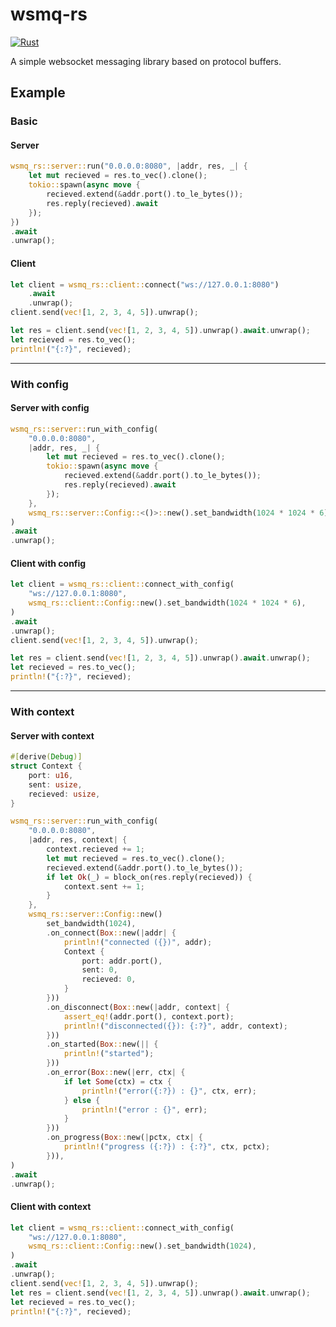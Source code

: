 # wsmq-rs

[![Rust](https://github.com/ntoskrnl7/wsmq-rs/actions/workflows/rust.yml/badge.svg)](https://github.com/ntoskrnl7/wsmq-rs/actions/workflows/rust.yml)

A simple websocket messaging library based on protocol buffers.

## Example

### Basic

#### Server

```rust
wsmq_rs::server::run("0.0.0.0:8080", |addr, res, _| {
    let mut recieved = res.to_vec().clone();
    tokio::spawn(async move {
        recieved.extend(&addr.port().to_le_bytes());
        res.reply(recieved).await
    });
})
.await
.unwrap();
```

#### Client

```rust
let client = wsmq_rs::client::connect("ws://127.0.0.1:8080")
    .await
    .unwrap();
client.send(vec![1, 2, 3, 4, 5]).unwrap();

let res = client.send(vec![1, 2, 3, 4, 5]).unwrap().await.unwrap();
let recieved = res.to_vec();
println!("{:?}", recieved);
```

---

### With config

#### Server with config

```rust
wsmq_rs::server::run_with_config(
    "0.0.0.0:8080",
    |addr, res, _| {
        let mut recieved = res.to_vec().clone();
        tokio::spawn(async move {
            recieved.extend(&addr.port().to_le_bytes());
            res.reply(recieved).await
        });
    },
    wsmq_rs::server::Config::<()>::new().set_bandwidth(1024 * 1024 * 6),
)
.await
.unwrap();
```

#### Client with config

```rust
let client = wsmq_rs::client::connect_with_config(
    "ws://127.0.0.1:8080",
    wsmq_rs::client::Config::new().set_bandwidth(1024 * 1024 * 6),
)
.await
.unwrap();
client.send(vec![1, 2, 3, 4, 5]).unwrap();

let res = client.send(vec![1, 2, 3, 4, 5]).unwrap().await.unwrap();
let recieved = res.to_vec();
println!("{:?}", recieved);
```

---

### With context

#### Server with context

```rust
#[derive(Debug)]
struct Context {
    port: u16,
    sent: usize,
    recieved: usize,
}

wsmq_rs::server::run_with_config(
    "0.0.0.0:8080",
    |addr, res, context| {
        context.recieved += 1;
        let mut recieved = res.to_vec().clone();
        recieved.extend(&addr.port().to_le_bytes());
        if let Ok(_) = block_on(res.reply(recieved)) {
            context.sent += 1;
        }
    },
    wsmq_rs::server::Config::new()
        set_bandwidth(1024),
        .on_connect(Box::new(|addr| {
            println!("connected ({})", addr);
            Context {
                port: addr.port(),
                sent: 0,
                recieved: 0,
            }
        }))
        .on_disconnect(Box::new(|addr, context| {
            assert_eq!(addr.port(), context.port);
            println!("disconnected({}): {:?}", addr, context);
        }))
        .on_started(Box::new(|| {
            println!("started");
        }))
        .on_error(Box::new(|err, ctx| {
            if let Some(ctx) = ctx {
                println!("error({:?}) : {}", ctx, err);
            } else {
                println!("error : {}", err);
            }
        }))
        .on_progress(Box::new(|pctx, ctx| {
            println!("progress ({:?}) : {:?}", ctx, pctx);
        })),
)
.await
.unwrap();
```

#### Client with context

```rust
let client = wsmq_rs::client::connect_with_config(
    "ws://127.0.0.1:8080",
    wsmq_rs::client::Config::new().set_bandwidth(1024),
)
.await
.unwrap();
client.send(vec![1, 2, 3, 4, 5]).unwrap();
let res = client.send(vec![1, 2, 3, 4, 5]).unwrap().await.unwrap();
let recieved = res.to_vec();
println!("{:?}", recieved);
```
